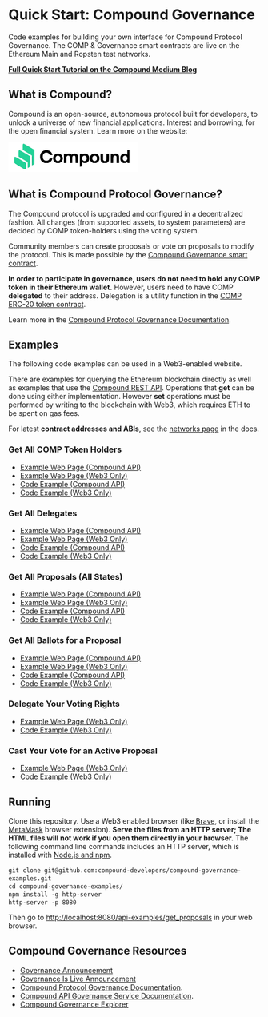 # Quick Start: Compound Governance

Code examples for building your own interface for Compound Protocol Governance. The COMP & Governance smart contracts are live on the Ethereum Main and Ropsten test networks.

**[Full Quick Start Tutorial on the Compound Medium Blog](https://medium.com/compound-finance/building-a-governance-interface-474fc271588c)** 

## What is Compound?
Compound is an open-source, autonomous protocol built for developers, to unlock a universe of new financial applications. Interest and borrowing, for the open financial system. Learn more on the website:

<a href="https://compound.finance/?ref=github&user=ajb413&repo=compound-governance-examples">
    <img alt="Compound Finance" src="https://raw.githubusercontent.com/ajb413/compound-interest-alerts/master/compound-finance-logo.png" width=260 height=60/>
</a>

## What is Compound Protocol Governance?

The Compound protocol is upgraded and configured in a decentralized fashion. All changes (from supported assets, to system parameters) are decided by COMP token-holders using the voting system.

Community members can create proposals or vote on proposals to modify the protocol. This is made possible by the [Compound Governance smart contract](https://github.com/compound-finance/compound-protocol/blob/master/contracts/Governance/GovernorAlpha.sol).

**In order to participate in governance, users do not need to hold any COMP token in their Ethereum wallet.** However, users need to have COMP **delegated** to their address. Delegation is a utility function in the [COMP ERC-20 token contract](https://github.com/compound-finance/compound-protocol/blob/master/contracts/Governance/Comp.sol).

Learn more in the [Compound Protocol Governance Documentation](https://compound.finance/docs/governance?ref=github&user=ajb413&repo=compound-governance-examples).

## Examples

The following code examples can be used in a Web3-enabled website.

There are examples for querying the Ethereum blockchain directly as well as examples that use the [Compound REST API](https://compound.finance/docs/api?ref=github&user=ajb413&repo=compound-governance-examples). Operations that **get** can be done using either implementation. However **set** operations must be performed by writing to the blockchain with Web3, which requires ETH to be spent on gas fees.

For latest **contract addresses and ABIs**, see the [networks page](https://compound.finance/docs#networks) in the docs.

### Get All COMP Token Holders
- [Example Web Page (Compound API)](https://compound-developers.github.io/compound-governance-examples/api-examples/get_comp_holders)
- [Example Web Page (Web3 Only)](https://compound-developers.github.io/compound-governance-examples/web3-examples/get_comp_holders)
- [Code Example (Compound API)](https://github.com/compound-developers/compound-governance-examples/blob/master/api-examples/get_comp_holders.html)
- [Code Example (Web3 Only)](https://github.com/compound-developers/compound-governance-examples/blob/master/web3-examples/get_comp_holders.html)

### Get All Delegates
- [Example Web Page (Compound API)](https://compound-developers.github.io/compound-governance-examples/api-examples/get_delegates)
- [Example Web Page (Web3 Only)](https://compound-developers.github.io/compound-governance-examples/web3-examples/get_delegates)
- [Code Example (Compound API)](https://github.com/compound-developers/compound-governance-examples/blob/master/api-examples/get_delegates.html)
- [Code Example (Web3 Only)](https://github.com/compound-developers/compound-governance-examples/blob/master/web3-examples/get_delegates.html)

### Get All Proposals (All States)
- [Example Web Page (Compound API)](https://compound-developers.github.io/compound-governance-examples/api-examples/get_proposals)
- [Example Web Page (Web3 Only)](https://compound-developers.github.io/compound-governance-examples/web3-examples/get_proposals)
- [Code Example (Compound API)](https://github.com/compound-developers/compound-governance-examples/blob/master/api-examples/get_proposals.html)
- [Code Example (Web3 Only)](https://github.com/compound-developers/compound-governance-examples/blob/master/web3-examples/get_proposals.html)

### Get All Ballots for a Proposal
- [Example Web Page (Compound API)](https://compound-developers.github.io/compound-governance-examples/api-examples/get_ballots)
- [Example Web Page (Web3 Only)](https://compound-developers.github.io/compound-governance-examples/web3-examples/get_ballots)
- [Code Example (Compound API)](https://github.com/compound-developers/compound-governance-examples/blob/master/api-examples/get_ballots.html)
- [Code Example (Web3 Only)](https://github.com/compound-developers/compound-governance-examples/blob/master/web3-examples/get_ballots.html)

### Delegate Your Voting Rights
- [Example Web Page (Web3 Only)](https://compound-developers.github.io/compound-governance-examples/web3-examples/set_delegate)
- [Code Example (Web3 Only)](https://github.com/compound-developers/compound-governance-examples/blob/master/web3-examples/set_delegate.html)

### Cast Your Vote for an Active Proposal
- [Example Web Page (Web3 Only)](https://compound-developers.github.io/compound-governance-examples/web3-examples/cast_vote)
- [Code Example (Web3 Only)](https://github.com/compound-developers/compound-governance-examples/blob/master/web3-examples/cast_vote.html)

## Running

Clone this repository. Use a Web3 enabled browser (like [Brave](https://brave.com/), or install the [MetaMask](https://metamask.io/download.html) browser extension). **Serve the files from an HTTP server; The HTML files will not work if you open them directly in your browser.** The following command line commands includes an HTTP server, which is installed with [Node.js and npm](https://nodejs.org/).

```
git clone git@github.com:compound-developers/compound-governance-examples.git
cd compound-governance-examples/
npm install -g http-server
http-server -p 8080
```

Then go to [http://localhost:8080/api-examples/get_proposals](http://localhost:8080/api-examples/get_proposals) in your web browser.

## Compound Governance Resources
- [Governance Announcement](https://medium.com/compound-finance/compound-governance-5531f524cf68)
- [Governance Is Live Announcement](https://medium.com/compound-finance/compound-governance-decentralized-b18659f811e0)
- [Compound Protocol Governance Documentation](https://compound.finance/docs/governance?ref=github&user=ajb413&repo=compound-governance-examples).
- [Compound API Governance Service Documentation](https://compound.finance/docs/api#GovernanceService?ref=github&user=ajb413&repo=compound-governance-examples).
- [Compound Governance Explorer](https://compound.finance/governance?ref=github&user=ajb413&repo=compound-governance-examples)

